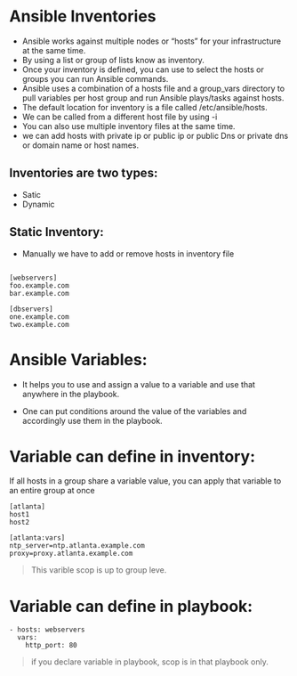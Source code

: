 # Ansible Inventories


* Ansible works against multiple nodes or “hosts” for  your infrastructure at the same time.
* By using a list or group of lists know as inventory. 
* Once your inventory is defined, you can use to select the hosts or groups you can run  Ansible commands.
* Ansible uses a combination of a hosts file and a group_vars directory to pull variables per host group and run Ansible plays/tasks against hosts.
* The default location for inventory is a file called /etc/ansible/hosts.
* We can be called  from a different host  file  by using  -i
* You can also use multiple inventory files at the same time.
* we can add hosts with private ip or public ip or public Dns or private dns or domain name or host names.


## Inventories are two types:


* Satic 
* Dynamic


## Static Inventory:

* Manually we have to add or remove  hosts in inventory file

```

[webservers]
foo.example.com
bar.example.com

[dbservers]
one.example.com
two.example.com

```



# Ansible Variables:


* It helps you to use and assign a value to a variable and use that anywhere in the playbook. 

* One can put conditions around the value of the variables and accordingly use them in the playbook.


# Variable can define in inventory:

If all hosts in a group share a variable value, you can apply that variable to an entire group at once


```
[atlanta]
host1
host2

[atlanta:vars]
ntp_server=ntp.atlanta.example.com
proxy=proxy.atlanta.example.com

```
> This varible scop is up to group leve.

#  Variable can define in playbook:

```
- hosts: webservers
  vars:
    http_port: 80

```

> if you declare variable in playbook, scop is in that playbook only.
